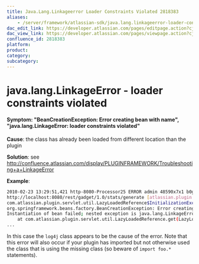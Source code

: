 ```yaml
---
title: Java.Lang.Linkageerror Loader Constraints Violated 2818383
aliases:
    - /server/framework/atlassian-sdk/java.lang.linkageerror-loader-constraints-violated-2818383.html
dac_edit_link: https://developer.atlassian.com/pages/editpage.action?cjm=wozere&pageId=2818383
dac_view_link: https://developer.atlassian.com/pages/viewpage.action?cjm=wozere&pageId=2818383
confluence_id: 2818383
platform:
product:
category:
subcategory:
---
```

# java.lang.LinkageError - loader constraints violated

#### Symptom: "BeanCreationException: Error creating bean with name", "java.lang.LinkageError: loader constraints violated"

**Cause**: the class has already been loaded from different location than the plugin

**Solution**: see <a href="http://confluence.atlassian.com/display/PLUGINFRAMEWORK/Troubleshooting+a+LinkageError" class="uri external-link">http://confluence.atlassian.com/display/PLUGINFRAMEWORK/Troubleshooting+a+LinkageError</a>

**Example**:

``` bash
2010-02-23 13:29:51,421 http-8080-Processor25 ERROR admin 48590x7x1 b0gp1r 
http://localhost:8080/rest/gadget/1.0/stats/generate [atlassian.plugin.servlet.DefaultServletModuleManager] Unable to create filter
com.atlassian.plugin.servlet.util.LazyLoadedReference$InitializationException: 
org.springframework.beans.factory.BeanCreationException: Error creating bean with name 'com.atlassian.jira.gadgets.stats.IssueTableResource': 
Instantiation of bean failed; nested exception is java.lang.LinkageError: loader constraints violated when linking org/apache/log4j/Logger class
    at com.atlassian.plugin.servlet.util.LazyLoadedReference.get(LazyLoadedReference.java:94)
...
```

In this case the `log4j` class appears to be the cause of the error. Note that this error will also occur if your plugin has imported but not otherwise used the class that is using the missing class (so beware of `import foo.*` statements).

























